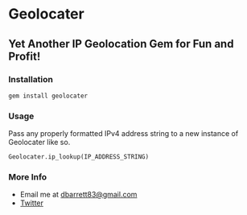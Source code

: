 Geolocater
==========
Yet Another IP Geolocation Gem for Fun and Profit!
--------------------------------------------------

### Installation
`gem install geolocater`

### Usage
Pass any properly formatted IPv4 address string to a new instance of Geolocater like so.

`Geolocater.ip_lookup(IP_ADDRESS_STRING)`

### More Info
* Email me at <dbarrett83@gmail.com>
* [Twitter](http://www.twitter.com/thoughtpunch)
